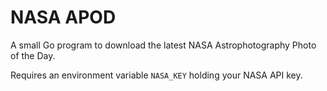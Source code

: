 # NASA APOD

A small Go program to download the latest NASA Astrophotography
Photo of the Day.

Requires an environment variable `NASA_KEY` holding your NASA
API key.
